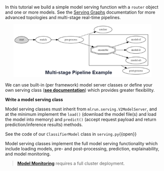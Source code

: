 In this tutorial we build a simple model serving function with a `router` object and one or more models.
See the [Serving Graphs](https://docs.mlrun.org/en/stable/serving/serving-graph.html) documentation for more 
advanced topologies and multi-stage real-time pipelines.

<p align="center"><img src="./assets/pipeline.png" alt="pipeline" width="450"/></p>

We can use built-in (per framework) model server classes or define your own serving class ([**see documentation**](https://docs.mlrun.org/en/stable/serving/custom-model-serving-class.html)) which provides greater flexibility.

**Write a model serving class**

Model serving classes must inherit from `mlrun.serving.V2ModelServer`, and at the minimum implement the 
`load()` (download the model file(s) and load the model into memory) and `predict()` (accept request payload and 
return prediction/inference results) methods.

See the code of our `ClassifierModel` class in `serving.py`{{open}}

Model serving classes implement the full model serving functionality which include loading models, pre- and post-processing, 
prediction, explainability, and model monitoring. 

> [**Model Monitoring**](https://docs.mlrun.org/en/latest/model_monitoring/index.html) requires a full cluster deployment.
